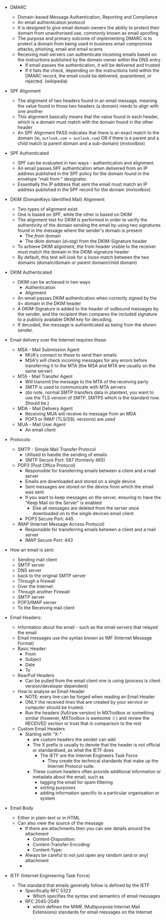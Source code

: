  - DMARC
	 - Domain-based Message Authentication, Reporting and Compliance
	 - An email authentication protocol
	 - It is designed to give email domain owners the ability to protect their domain from unauthorised use, commonly known as email spoofing
	 - The purpose and primary outcome of implementing DMARC is to protect a domain from being used in business email compromise attacks, phishing, email and email scams
	- Receiving mail-servers can authenticate incoming emails based on the instructions published by the domain owner within the DNS entry
		- If email passes the authentication, it will be delivered and trusted
		- If it fails the check, depending on the instructions held within the DMARC record, the email could be delivered, quarantined, or rejected.
		(wikipedia)
- SPF Alignment
	- The alignment of two headers found in an email message, meaning the value found in those two headers (a domain) needs to align with one another
	- This alignment basically means that the value found in each header, which is a domain must match with the domain found in the other header
	- An SPF Alignment PASS indicates that there is an exact match to the domain (ie, `outlook.com = outlook.com`) OR if there is a parent and a child match (a parent domain and a sub-domain)
		(mxtoolbox)
- SPF Authenticated
	- SPF can be evaluated in two ways - authentication and alignment. 
	- An email passes SPF authentication when delivered from an IP address published in the SPF policy for the domain found in the envelope "mail from:" designator. 
	- Essentially the IP address that sent the email must match an IP address published in the SPF record for the domain
		(mxtoolbox)
- DKIM (DomainKeys Identified Mail) Alignment
	- Two types of alignment exist. 
	- One is based on SPF, while the other is based on DKIM
	- The alignment test for DKIM is performed in order to verify the authenticity of the domain sending the email by using two signatures found in the message where the sender's domain is present
		- The *from* domain
		- The dkim domain (*d=tag*) from the DKIM-Signature header
	- To achieve DKIM alignment, the from header visible to the receiver must match the domain in the DKIM-signature header
	- By default, this test will look for a loose match between the two domains (domain/domain or parent domain/child domain) 
- DKIM Authenticated
	- DKIM can be achieved in two ways
		- Authentication
		- Alignment
	- An email passes DKIM authentication when correctly signed by the d= domain in the DKIM header
	- A DKIM-Signature is added to the header of outbound messages by the sender, and the recipient then compares the included signature to a publicly available DKIM key for decoding. 
	- If decoded, the message is authenticated as being from the shown sender.
 
 - Email delivery over the Internet requires these:
	 - MSA - Mail Submission Agent
		 - MUA's connect to these to send their emails
		 - MSA's will check incoming messages for any errors before transferring it to the MTA (the MSA and MTA are usually on the same server)
	 - MTA - Mail Transfer Agent
		 - Will transmit the message to the MTA of the receiving party
		 - SMTP is used to communicate with MTA servers
		 - (do note, normal SMTP transfers data in plaintext, you want to use the TLS version of SMTP, SMTPS which is the standard now. Should be.)
	 - MDA - Mail Delivery Agent
		 - Receiving MUA will receive its message from an MDA
		 - POP3 or IMAP (TLS/SSL versions) are used 
	 - MUA - Mail User Agent
		 - An email client
 
 - Protocols:
	 - SMTP - Simple Mail Transfer Protocol
		- Utilised to handle the sending of emails
		- SMTP Secure Port: 587 (formerly 465)
	- POP3 (Post Office Protocol)
		- Responsible for transferring emails between a client and a mail server
		- Emails are downloaded and stored on a single device
		- Sent messages are stored on the device from which the email was sent
		- If you want to keep messages on the server, ensuring to have the "Keep Mail on the Server" is enabled
			- Else all messages are deleted from the server once downloaded on to the single devices email client
		- POP3 Secure Port: 445
	- IMAP (Internet Message Access Protocol)
		- Responsible for transferring emails between a client and a mail server
		- IMAP Secure Port: 443

- How an email is sent:
	- Sending mail client
	- SMTP server
	- DNS server
	- back to the original SMTP server
	- Through a firewall
	- Over the Internet
	- Through another Firewall
	- SMTP server
	- POP3/IMAP server
	- To the Receiving mail client
	
- Email Headers:
	- Information about the email - such as the email servers that relayed the email
	- Email messages use the syntax known as IMF (Internet Message Format) 
	- Basic Header:
		- From
		- Subject
		- Date
		- To
	- Raw/Full Headers
		- Can be pulled from the email client one is using (process is client version/developer dependent)
	- How to analyse an Email Header
		- NOTE: every line can be forged when reading an Email Header
		- ONLY the received lines that are created by your service or computer should be trusted.
		- Run the headers (full/raw version) in MXToolbox or something similar (however, MXToolbox is awesome :) ) and review the RECEIVED section or trust that in comparison to the rest
	- Custom Email Headers
		- Starting with "X-"
			- are custom headers the sender can add
			- The X prefix is usually to denote that the header is not official or standardised, as what the IETF does
				- The IETF are the Internet Engineers Task Force
					- They create the technical standards that make up the Internet Protocol suite. 
			- These custom headers often provide additional information or metadata about the email, such as
				- tagging the email for spam filtering
				- sorting purposes
				- adding information specific to a particular organisation or system

- Email Body
	- Either in plain-text or in HTML
	- Can also view the source of the message
		- If there are attachments then you can see details around the attachment
			- Content-Disposition:
			- Content-Transfer-Encoding:
			- Content-Type:
		- Always be careful to not just open any random (and or any) attachment
		- 
- IETF (Internet Engineering Task Force)
	- The standard that emails generally follow is defined by the IETF
		- Specifically RFC 5322
			- Which specifies the syntax and semantics of email messages
		- RFC 2045-2049
			- which defines the MIME (Multipurpose Internet Mail Extensions) standards for email messages on the Internet

